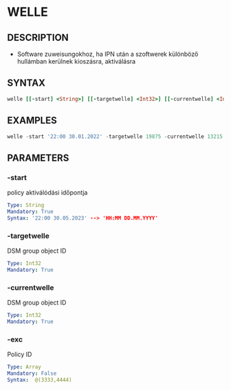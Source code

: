 # WELLE

## DESCRIPTION
+ Software zuweisungokhoz, ha IPN után a szoftwerek különböző hullámban kerülnek kioszásra, aktiválásra


## SYNTAX

```ruby
welle [[-start] <String>] [[-targetwelle] <Int32>] [[-currentwelle] <Int32>] [[-exc] <Array>]
```

## EXAMPLES

```powershell
welle -start '22:00 30.01.2022' -targetwelle 19875 -currentwelle 13215 -exc @(32544,68768)

```

## PARAMETERS

### -start
policy aktiválódási időpontja

```yaml
Type: String
Mandatory: True
Syntax: '22:00 30.05.2023' --> 'HH:MM DD.MM.YYYY'
```

### -targetwelle
DSM group object ID

```yaml
Type: Int32
Mandatory: True
```
### -currentwelle
DSM group object ID

```yaml
Type: Int32
Mandatory: True
```

### -exc
Policy ID 

```yaml
Type: Array
Mandatory: False
Syntax:  @(3333,4444)
```
